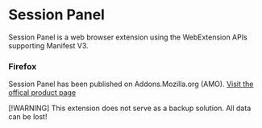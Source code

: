 # Session Panel #

Session Panel is a web browser extension using the WebExtension APIs supporting Manifest V3.  

### Firefox ###
Session Panel has been published on Addons.Mozilla.org (AMO).
[Visit the offical product page](https://addons.mozilla.org/en-US/firefox/addon/session-panel/)

[!WARNING]
This extension does not serve as a backup solution. All data can be lost!
